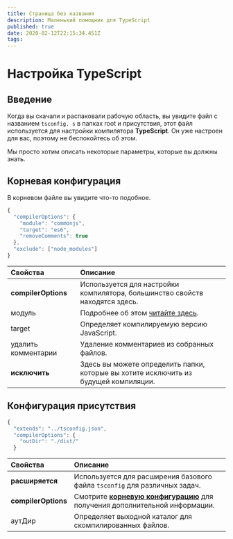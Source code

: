 ```yaml
---
title: Страница без названия
description: Маленький помощник для TypeScript
published: true
date: 2020-02-12T22:15:34.451Z
tags:
---
```


# Настройка TypeScript

## Введение

Когда вы скачали и распаковали рабочую область, вы увидите файл с названием `tsconfig. s` в папках root и присутствия, этот файл используется для настройки компилятора **TypeScript**. Он уже настроен для вас, поэтому не беспокойтесь об этом.

Мы просто хотим описать некоторые параметры, которые вы должны знать.

## Корневая конфигурация

В корневом файле вы увидите что-то подобное.

```javascript
{
  "compilerOptions": {
    "module": "commonjs",
    "target": "es6",
    "removeComments": true
  },
  "exclude": ["node_modules"]
}
```

| Свойства            | Описание                                                                                      |
|:------------------- |:--------------------------------------------------------------------------------------------- |
| **compilerOptions** | Используется для настройки компилятора, большинство свойств находятся здесь.                  |
| модуль              | Подробнее об этом [читайте здесь](https://www.typescriptlang.org/docs/handbook/modules.html). |
| target              | Определяет компилируемую версию JavaScript.                                                   |
| удалить комментарии | Удаление комментариев из собранных файлов.                                                    |
| **исключить**       | Здесь вы можете определить папки, которые вы хотите исключить из будущей компиляции.          |

## Конфигурация присутствия

```javascript
{
  "extends": "../tsconfig.json",
  "compilerOptions": {
    "outDir": "./dist/"
  }

```

| Свойства            | Описание                                                                                                                 |
|:------------------- |:------------------------------------------------------------------------------------------------------------------------ |
| **расширяется**     | Используется для расширения базового файла `tsconfig` для различных задач.                                               |
| **compilerOptions** | Смотрите [**корневую конфигурацию**](/dev/presence/tsconfig#root-configuration) для получения дополнительной информации. |
| аутДир              | Определяет выходной каталог для скомпилированных файлов.                                                                 |